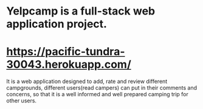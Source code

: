 # Yelpcamp is a full-stack web application project.
# https://pacific-tundra-30043.herokuapp.com/
It is a web application designed to add, rate and review different 
campgrounds, different users(read campers) can put in their comments
and concerns, so that it is a well informed and well prepared camping 
trip for other users.
